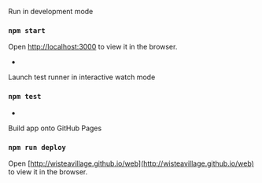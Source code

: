 Run in development mode
### `npm start`
Open [http://localhost:3000](http://localhost:3000) to view it in the browser.

-

Launch test runner in interactive watch mode
### `npm test`

-

Build app onto GitHub Pages
### `npm run deploy`
Open [http://wisteavillage.github.io/web](http://wisteavillage.github.io/web) to view it in the browser.
